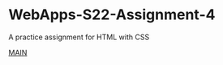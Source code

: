 # WebApps-S22-Assignment-4
A practice assignment for HTML with CSS


[MAIN](https://44-563-web-apps-s22.github.io/webapps-s22-assignment-4-PPAVULURI3579/play.html)